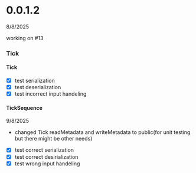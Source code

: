 ﻿# 0.0.1.2
8/8/2025

working on #13
### Tick
#### Tick
- [x] test serialization
- [x] test deserialization
- [x] test incorrect input handeling
#### TickSequence
9/8/2025
- changed Tick readMetadata and writeMetadata to public(for unit testing but there might be other needs)
- [x] test correct serialization
- [x] test correct desirialization
- [x] test wrong input handeling